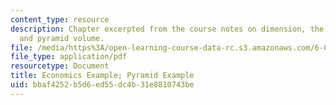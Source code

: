 ```yaml
---
content_type: resource
description: Chapter excerpted from the course notes on dimension, the power of multinationals,
  and pyramid volume.
file: /media/https%3A/open-learning-course-data-rc.s3.amazonaws.com/6-055j-the-art-of-approximation-in-science-and-engineering-spring-2008/bbaf4252b5d6ed55dc4b31e8810743be_mar31.pdf
file_type: application/pdf
resourcetype: Document
title: Economics Example; Pyramid Example
uid: bbaf4252-b5d6-ed55-dc4b-31e8810743be
---
```

